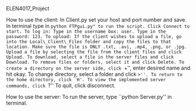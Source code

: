 ELEN4017_Project

How to use the client:
In Client.py set your host and port number and save.
In terminal type in ``python FTPgui.py" to run the script.
Click Connect to start.
To log in:
	 Type in the username box: user.
	Type in the password: 123.
To upload:
	If the client wishes to upload a file, go into the Local\_Client\_Files folder and copy the files to that location.
	Make sure the file is ONLY .txt, .avi, .mp4, .png, or .jpg.
	Upload a file by selecting the file from the client files and click Upload.
To download, select a file in the server files and click Download.
To remove files or folders, select it and click Delete.
To create a directory on the server side, click ``+'', enter desired name and hit okay.
To change directory, select a folder and click ``>''.
To return to the home directory, click `H'.
To view the implemented server commands, click ``?''
To quit, click disconnect.

How to use the server:
To run the server, type ``python Server.py'' in terminal.